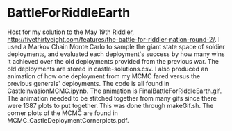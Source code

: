 # BattleForRiddleEarth
Host for my solution to the May 19th Riddler, http://fivethirtyeight.com/features/the-battle-for-riddler-nation-round-2/.
I used a Markov Chain Monte Carlo to sample the giant state space of soldier deployments, and evaluated each deployment's success by how many wins it achieved over the old deployments provided from the previous war.
The old deployments are stored in castle-solutions.csv.
I also produced an animation of how one deployment from my MCMC fared versus the previous generals' deployments.
The code is all found in CastleInvasionMCMC.ipynb.
The animation is FinalBattleForRiddleEarth.gif.
The animation needed to be stitched together from many gifs since there were 1387 plots to put together.  This was done through makeGif.sh.
The corner plots of the MCMC are found in MCMC_CastleDeploymentCornerplots.pdf.
